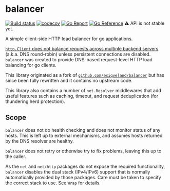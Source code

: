 # balancer

[![Build status](https://github.com/CAFxX/balancer/workflows/Test/badge.svg)](https://github.com/CAFxX/balancer/actions)
[![codecov](https://codecov.io/gh/CAFxX/balancer/branch/main/graph/badge.svg)](https://codecov.io/gh/CAFxX/balancer)
[![Go Report](https://goreportcard.com/badge/github.com/CAFxX/balancer)](https://goreportcard.com/report/github.com/CAFxX/balancer) 
[![Go Reference](https://pkg.go.dev/badge/github.com/CAFxX/balancer.svg)](https://pkg.go.dev/github.com/CAFxX/balancer) :warning: API is not stable yet.

A simple client-side HTTP load balancer for go applications.

[`http.Client` does not balance requests across multiple backend servers](https://github.com/golang/go/issues/34511) (a.k.a. DNS round-robin) unless persistent connections are disabled. `balancer` was created to provide DNS-based request-level HTTP load balancing for go clients.

This library originated as a fork of [`github.com/esiqveland/balancer`](https://github.com/esiqveland/balancer) but has since been fully rewritten and it contains no upstream code.

This library also contains a number of `net.Resolver` middlewares that add useful features such as caching, timeout, and  request deduplication (for thundering herd protection).

## Scope

`balancer` does not do health checking and does not monitor status of any hosts.
This is left up to external mechanisms, and assumes hosts returned by the DNS resolver are healthy.

`balancer` does not retry or otherwise try to fix problems, leaving this up to the caller.

As the  `net` and `net/http` packages do not expose the required functionality, `balancer` disables the dual stack (IPv4/IPv6) support that is normally automatically provided by those packages. Care must be taken to specify the correct stack to use. See `Wrap` for details.
